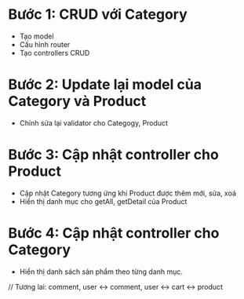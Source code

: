 # Bước 1: CRUD với Category
- Tạo model
- Cấu hình router
- Tạo controllers CRUD

# Bước 2: Update lại model của Category và Product
- Chỉnh sửa lại validator cho Categogy, Product

# Bước 3: Cập nhật controller cho Product
- Cập nhật Category tương ứng khi Product được thêm mới, sửa, xoá
- Hiển thị danh mục cho getAll, getDetail của Product

# Bước 4: Cập nhật controller cho Category
- Hiển thị danh sách sản phẩm theo từng danh mục.

// Tương lai: comment, user <-> comment, user <-> cart <-> product